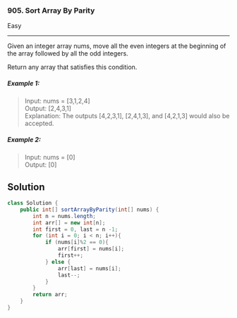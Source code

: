 ### 905. Sort Array By Parity
Easy

------------

Given an integer array nums, move all the even integers at the beginning of the array followed by all the odd integers.

Return any array that satisfies this condition.

##### Example 1:

> Input: nums = [3,1,2,4]  
Output: [2,4,3,1]  
Explanation: The outputs [4,2,3,1], [2,4,1,3], and [4,2,1,3] would also be accepted.

##### Example 2:

> Input: nums = [0]  
Output: [0]

## Solution
```java
class Solution {
    public int[] sortArrayByParity(int[] nums) {
        int n = nums.length;
        int arr[] = new int[n];
        int first = 0, last = n -1;
        for (int i = 0; i < n; i++){
            if (nums[i]%2 == 0){
                arr[first] = nums[i];
                first++;
            } else {
                arr[last] = nums[i];
                last--;
            }
        }
        return arr;
    }
}
```
